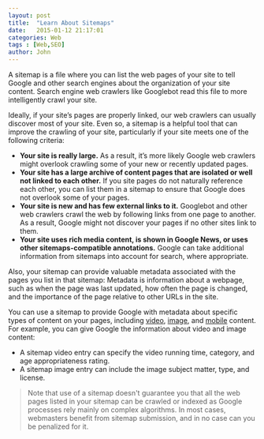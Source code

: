 ```yaml
---
layout: post
title:  "Learn About Sitemaps"
date:   2015-01-12 21:17:01
categories: Web
tags : [Web,SEO]
author: John
---
```


A sitemap is a file where you can list the web pages of your site to tell Google and other search engines about the organization of your site content. Search engine web crawlers like Googlebot read this file to more intelligently crawl your site.

<!-- more -->

Ideally, if your site’s pages are properly linked, our web crawlers can usually discover most of your site. Even so, a sitemap is a helpful tool that can improve the crawling of your site, particularly if your site meets one of the following criteria:

 - **Your site is really large.** As a result, it’s more likely Google web crawlers might overlook crawling some of your new or recently updated pages.
 - **Your site has a large archive of content pages that are isolated or well not linked to each other.** If you site pages do not naturally reference each other, you can list them in a sitemap to ensure that Google does not overlook some of your pages.
 - **Your site is new and has few external links to it.** Googlebot and other web crawlers crawl the web by following links from one page to another. As a result, Google might not discover your pages if no other sites link to them.
 - **Your site uses rich media content, is shown in Google News, or uses other sitemaps-compatible annotations.** Google can take additional information from sitemaps into account for search, where appropriate.

Also, your sitemap can provide valuable metadata associated with the pages you list in that sitemap: Metadata is information about a webpage, such as when the page was last updated, how often the page is changed, and the importance of the page relative to other URLs in the site.

You can use a sitemap to provide Google with metadata about specific types of content on your pages, including [video](https://support.google.com/webmasters/answer/80471), [image](https://support.google.com/webmasters/answer/178636), and [mobile](https://support.google.com/webmasters/answer/34627) content. For example, you can give Google the information about video and image content:

 - A sitemap video entry can specify the video running time, category, and age appropriateness rating.
 - A sitemap image entry can include the image subject matter, type, and license.

> Note that use of a sitemap doesn't guarantee you that all the web pages listed in your sitemap can be crawled or indexed as Google processes rely mainly on complex algorithms. In most cases, webmasters benefit from sitemap submission, and in no case can you be penalized for it.
